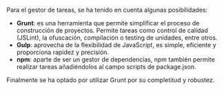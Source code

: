 Para el gestor de tareas, se ha tenido en cuenta algunas posibilidades:

- **Grunt**: es una herramienta que permite simplificar el proceso de construcción de proyectos. Permite tareas como control de calidad (JSLint), la ofuscación, compilación o testing de unidades, entre otros. 
- **Gulp**: aprovecha de la flexibilidad de JavaScript, es simple, eficiente y proporciona rapidez y precisión.
- **npm**: aparte de ser un gestor de dependencias, npm también permite realizar tareas añadiéndolos al campo scripts de package.json.

Finalmente se ha optado por utilizar Grunt por su completitud y robustez.